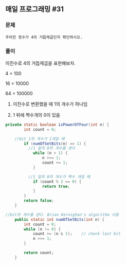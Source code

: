 ## 매일 프로그래밍 #31

### 문제

```
주어진 정수가 4의 거듭제곱인지 확인하시오.
```



### 풀이

이진수로 4의 거듭제곱을 표현해보자.

4 = 100

16 = 10000

64 = 100000

1. 이진수로 변환했을 때 1의 개수가 하나임

2. 1 뒤에 짝수개의 0이 있음

```java
private static boolean isPowerOfFour(int n) {
        int count = 0;

  	//bit 1의 개수가 1개일 때
        if (numOfSetBits(n) == 1) {
          //1 앞의 0의 개수를 센다
            while (n > 1) {
                n >>= 1;
                count += 1;
            }

          //1 앞의 0의 개수가 짝수 개일 때
            if (count % 2 == 0) {
                return true;
            }
        }
        return false;
    }

//bit의 개수를 센다. Brian Kernighan's algorithm 사용
    public static int numOfSetBits(int n) {
        int count = 0;
        while (n != 0) {
            count += (n & 1);    // check last bit
            n >>= 1;
        }

        return count;
    }
```

